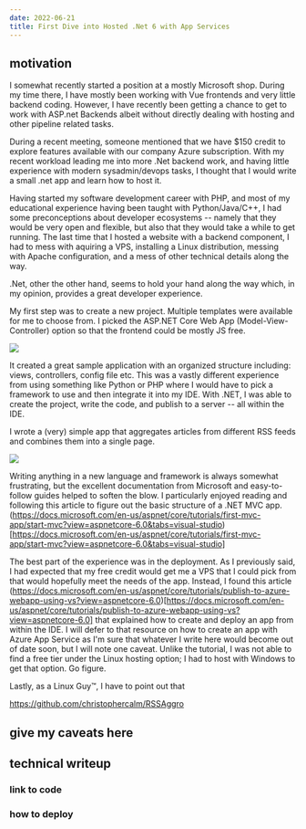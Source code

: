 ```yaml
---
date: 2022-06-21
title: First Dive into Hosted .Net 6 with App Services
---
```


## motivation

I somewhat recently started a position at a mostly Microsoft shop. During my time there, I have mostly been working with Vue frontends and very little backend coding. However, I have recently been getting a chance to get to work with ASP.net Backends albeit without directly dealing with hosting and other pipeline related tasks. 

During a recent meeting, someone mentioned that we have $150 credit to explore features available with our company Azure subscription. With my recent workload leading me into more .Net backend work, and having little experience with modern sysadmin/devops tasks, I thought that I would write a small .net app and learn how to host it. 

Having started my software development career with PHP, and most of my educational experience having been taught with Python/Java/C++, I had some preconceptions about developer ecosystems -- namely that they would be very open and flexible, but also that they would take a while to get running. The last time that I hosted a website with a backend component, I had to mess with aquiring a VPS, installing a Linux distribution, messing with Apache configuration, and a mess of other technical details along the way. 

.Net, other the other hand, seems to hold your hand along the way which, in my opinion, provides a great developer experience. 

My first step was to create a new project. Multiple templates were available for me to choose from. I picked the ASP.NET Core Web App (Model-View-Controller) option so that the frontend could be mostly JS free. 

<img src="https://i.imgur.com/mqQ2n4y.png"></img>

It created a great sample application with an organized structure including: views, controllers, config file etc. This was a vastly different experience from using something like Python or PHP where I would have to pick a framework to use and then integrate it into my IDE. With .NET, I was able to create the project, write the code, and publish to a server -- all within the IDE. 

I wrote a (very) simple app that aggregates articles from different RSS feeds and combines them into a single page. 

<img src="https://i.imgur.com/2Tc05SE.png"></img>

Writing anything in a new language and framework is always somewhat frustrating, but the excellent documentation from Microsoft and easy-to-follow guides helped to soften the blow. I particularly enjoyed reading and following this article to figure out the basic structure of a .NET MVC app. (https://docs.microsoft.com/en-us/aspnet/core/tutorials/first-mvc-app/start-mvc?view=aspnetcore-6.0&tabs=visual-studio)[https://docs.microsoft.com/en-us/aspnet/core/tutorials/first-mvc-app/start-mvc?view=aspnetcore-6.0&tabs=visual-studio] 

The best part of the experience was in the deployment. As I previously said, I had expected that my free credit would get me a VPS that I could pick from that would hopefully meet the needs of the app. Instead, I found this article (https://docs.microsoft.com/en-us/aspnet/core/tutorials/publish-to-azure-webapp-using-vs?view=aspnetcore-6.0)[https://docs.microsoft.com/en-us/aspnet/core/tutorials/publish-to-azure-webapp-using-vs?view=aspnetcore-6.0] that explained how to create and deploy an app from within the IDE. I will defer to that resource on how to create an app with Azure App Service as I'm sure that whatever I write here would become out of date soon, but I will note one caveat. Unlike the tutorial, I was not able to find a free tier under the Linux hosting option; I had to host with Windows to get that option. Go figure. 

Lastly, as a Linux Guy™, I have to point out that 


https://github.com/christophercalm/RSSAggro
## give my caveats here


## technical writeup

### link to code
 
### how to deploy



